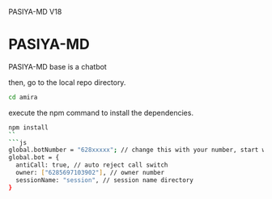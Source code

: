 PASIYA-MD V18

# PASIYA-MD 
PASIYA-MD  base is a chatbot

then, go to the local repo directory.
```bash
cd amira
```

execute the npm command to install the dependencies.
```bash
npm install
``
```js
global.botNumber = "628xxxxx"; // change this with your number, start with your country code number
global.bot = {
  antiCall: true, // auto reject call switch
  owner: ["6285697103902"], // owner number
  sessionName: "session", // session name directory
}
